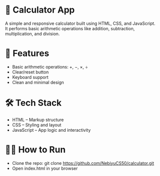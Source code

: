 # 🧮 Calculator App

A simple and responsive calculator built using HTML, CSS, and JavaScript. It performs basic arithmetic operations like addition, subtraction, multiplication, and division.

# 🚀 Features

- Basic arithmetic operations: +, −, ×, ÷
- Clear/reset button
- Keyboard support
- Clean and minimal design

# 🛠️ Tech Stack

- HTML – Markup structure
- CSS – Styling and layout
- JavaScript – App logic and interactivity

# 🧑‍💻 How to Run

- Clone the repo: git clone https://github.com/NebiyuCS50/calculator.git
- Open index.html in your browser
